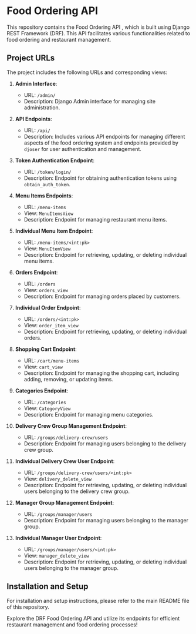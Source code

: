 # Food Ordering API

This repository contains the Food Ordering API , which is built using Django REST Framework (DRF). This API facilitates various functionalities related to food ordering and restaurant management.

## Project URLs

The project includes the following URLs and corresponding views:

1. **Admin Interface**:
   - URL: `/admin/`
   - Description: Django Admin interface for managing site administration.

2. **API Endpoints**:
   - URL: `/api/`
   - Description: Includes various API endpoints for managing different aspects of the food ordering system and endpoints provided by `djoser` for user authentication and management.

3. **Token Authentication Endpoint**:
   - URL: `/token/login/`
   - Description: Endpoint for obtaining authentication tokens using `obtain_auth_token`.

4. **Menu Items Endpoints**:
   - URL: `/menu-items`
   - View: `MenuItemsView`
   - Description: Endpoint for managing restaurant menu items.

5. **Individual Menu Item Endpoint**:
   - URL: `/menu-items/<int:pk>`
   - View: `MenuItemView`
   - Description: Endpoint for retrieving, updating, or deleting individual menu items.

6. **Orders Endpoint**:
   - URL: `/orders`
   - View: `orders_view`
   - Description: Endpoint for managing orders placed by customers.

7. **Individual Order Endpoint**:
   - URL: `/orders/<int:pk>`
   - View: `order_item_view`
   - Description: Endpoint for retrieving, updating, or deleting individual orders.

8. **Shopping Cart Endpoint**:
   - URL: `/cart/menu-items`
   - View: `cart_view`
   - Description: Endpoint for managing the shopping cart, including adding, removing, or updating items.

9. **Categories Endpoint**:
   - URL: `/categories`
   - View: `CategoryView`
   - Description: Endpoint for managing menu categories.

10. **Delivery Crew Group Management Endpoint**:
    - URL: `/groups/delivery-crew/users`
    - Description: Endpoint for managing users belonging to the delivery crew group.

11. **Individual Delivery Crew User Endpoint**:
    - URL: `/groups/delivery-crew/users/<int:pk>`
    - View: `delivery_delete_view`
    - Description: Endpoint for retrieving, updating, or deleting individual users belonging to the delivery crew group.

12. **Manager Group Management Endpoint**:
    - URL: `/groups/manager/users`
    - Description: Endpoint for managing users belonging to the manager group.

13. **Individual Manager User Endpoint**:
    - URL: `/groups/manager/users/<int:pk>`
    - View: `manager_delete_view`
    - Description: Endpoint for retrieving, updating, or deleting individual users belonging to the manager group.

## Installation and Setup

For installation and setup instructions, please refer to the main README file of this repository.

Explore the DRF Food Ordering API and utilize its endpoints for efficient restaurant management and food ordering processes!